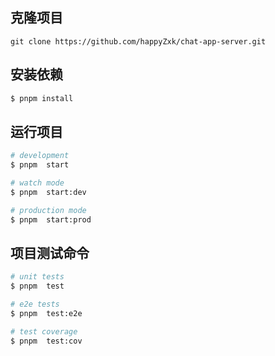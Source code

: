 
## 克隆项目

```base
git clone https://github.com/happyZxk/chat-app-server.git
```
## 安装依赖

```bash
$ pnpm install
```

## 运行项目

```bash
# development
$ pnpm  start

# watch mode
$ pnpm  start:dev

# production mode
$ pnpm  start:prod
```

## 项目测试命令

```bash
# unit tests
$ pnpm  test

# e2e tests
$ pnpm  test:e2e

# test coverage
$ pnpm  test:cov
```